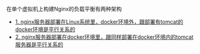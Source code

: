 在单个虚拟机上构建Nginx的负载平衡有两种架构

* [1. nginx服务器部署在Linux系统里，docker环境外，跟部署有tomcat的docker环境是平行关系的](https://github.com/stevenli91748/Engineering-special/blob/master/Docker/实验/nginx服务器部署在Linux系统里，docker环境外，跟部署有tomcat的docker环境是平行关系的.md)
* [2. nginx服务器部署在docker环境里，跟同样部署在docker环境内的tomcat服务器是平行关系的](https://github.com/stevenli91748/Engineering-special/blob/master/Docker/实验/nginx服务器部署在docker环境里，跟同样部署在docker环境内的tomcat服务器是平行关系的.md)
